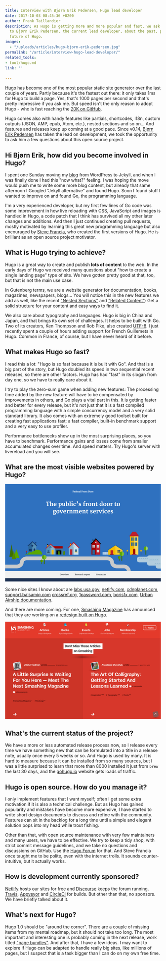 ```yaml
---
title: Interview with Bjørn Erik Pedersen, Hugo lead developer
date: 2017-10-03 08:45:36 +0200
author: Frank Taillandier
description: As Hugo is getting more and more popular and fast, we ask a few questions
  to Bjørn Erik Pedersen, the current lead developer, about the past, present and
  future of Hugo.
images: 
  - "/uploads/articles/hugo-bjorn-erik-pedersen.jpg"
permalink: "/article/interview-hugo-lead-developer/"
related_tools:
- tool/hugo.md
link: ''

---
```

[Hugo](/tool/hugo/) has become one of the most popular static site generator over the last couple of years. Partly because it's the fastest out there: it only takes 1ms for Hugo to build a page. Yes, that's 1000 pages per second and that's pretty impressive if you ask me. But speed isn't the only reason to adopt Hugo - who is fast reaching the [20K on GitHub](https://github.com/gohugoio/hugo).

Hugo comes also with handy features like partials, shortcodes, i18n, custom outputs (JSON, AMP, epub, Atom, etc.), nested sections and so on… And features and releases keep up coming at a good pace. Since v0.14, [Bjørn Erik Pedersen](https://github.com/bep) has taken the lead on development, we took the opportunity to ask him a few questions about this open source project.


## Hi Bjørn Erik, how did you become involved in Hugo?

I spent one Sunday moving my [blog](http://bepsays.com/en/) from WordPress to Jekyll, and when I was finally done I had this "now what?" feeling. I was hoping the move would push me to write some more blog content, but already that same afternoon I Googled "Jekyll alternative" and found Hugo. Soon I found stuff I wanted to improve on and found Go, the programming language.

I'm a very experienced developer, but my first few lines of Go code was some improvement in how live reloading with CSS, JavaScript and images is handled in Hugo, a code patch that I think has survived all my other later changes and additions. And then I just continued creating pull requests, mostly motivated by learning this great new programming language but also encouraged by [Steve Francia](https://stevefrancia.com/), who created the first versions of Hugo. He is brilliant as an open source project motivator.

## What is Hugo trying to achieve?

Hugo is a great way to create and publish **lots of content** to the web. In the early days of Hugo we received many questions about "how to create a single landing page" type of site. We have gotten pretty good at that, too, but that is not the main use case.

In Gutenberg terms, we are a website generator for documentation, books, magazines, newspapers, blogs… You will notice this in the new features we add as well, like the recent ["Nested Sections"](https://github.com/gohugoio/hugo/releases/tag/v0.22) and ["Related Content"](https://github.com/gohugoio/hugo/releases/tag/v0.27): Get a solid structure for your content and easy ways to find it.

We also care about typography and languages. Hugo is big in China and Japan, and that brings its own set of challenges. It helps to be built with Go. Two of its creators, Ken Thompson and Rob Pike, also created [UTF-8](https://en.wikipedia.org/wiki/UTF-8). I just recently spent a couple of hours adding support for French Guillemets in Hugo. Common in France, of course, but I have never heard of it before.

## What makes Hugo so fast?

I read this a lot: "Hugo is so fast because it is built with Go". And that is a big part of the story, but Hugo doubled its speed in two sequential recent releases, so there are other factors. Hugo has had "fast" in its slogan from day one, so we have to really care about it.

I try to play the zero-sum game when adding new features: The processing time added by the new feature will have to be compensated by improvements in others, and Go plays a vital part in this. It is getting faster and better for every release, but it's not just that it is a fast compiled programming language with a simple concurrency model and a very solid standard library. It also comes with an extremely good toolset built for creating fast applications fast; a fast compiler, built-in benchmark support and a very easy to use profiler.

Performance bottlenecks show up in the most surprising places, so you have to benchmark. Performance gains and losses come from smaller accumulated changes over time. And speed matters. Try Hugo's server with livereload and you will see.

## What are the most visible websites powered by Hugo?

[![Federal Front Door](/uploads/showcase-labs-us-gov-hugo.jpg)](/showcase/labs-us-gov-hugo/)

Some nice sites I know about are [labs.usa.gov](https://labs.usa.gov/), [netlify.com](https://www.netlify.com), [cdnplanet.com](https://www.cdnplanet.com/), [support.balsamiq.com](https://support.balsamiq.com/) [crossref.org](https://www.crossref.org/), [1password.com](https://1password.com/), [borisfx.com](http://borisfx.com/), [Urban Airship documentation](https://docs.urbanairship.com/).

And there are more coming. For one, [Smashing Magazine](https://www.smashingmagazine.com) has announced that they are working on a [redesign built on Hugo](https://next.smashingmagazine.com).

[![Showcase: Samashing Magazine](/uploads/screenshot-smashing-mag-hugo.jpg)](/showcase/smashing-magazine/)

## What's the current status of the project?

We have a more or less automated release process now, so I release every time we have something new that can be formulated into a title in a release note, usually once every 5 weeks or so. And Hugo is used by many. It is hard to measure because it can be installed from so many sources, but I was a little surprised to learn that more than 8000 installed it just from `brew` the last 30 days, and the [gohugo.io](https://gohugo.io/) website gets loads of traffic.

## Hugo is open source. How do you manage it?

I only implement features that I want myself; often I get some extra motivation if it is also a technical challenge. But as Hugo has gained popularity and mistakes have become more expensive, I have started to write short design documents to discuss and refine with the community. Features can sit in the backlog for a long time until a simple and elegant solution pops into my head while trout fishing.

Other than that, with open source maintenance with very few maintainers and many users, we have to be effective. We try to keep a tidy shop, with strict commit message guidelines, and we take no questions and discussions on GitHub. Use the [Hugo Forum](https://discourse.gohugo.io/) for that. And Steve Francia once taught me to be polite, even with the internet trolls. It sounds counter-intuitive, but it actually works.

## How is development currently sponsored?

[Netlify](netlify.com) hosts our sites for free and [Discourse](https://www.discourse.org/) keeps the forum running. [Travis](https://travis-ci.org/), [Appveyor](https://www.appveyor.com/) and [CircleCI](https://circleci.com/) for builds. But other than that, no sponsors. We have briefly talked about it.

## What's next for Hugo?

Hugo 1.0 should be "around the corner". There are a couple of missing items from my mental roadmap, but it should not take too long. The most important and interesting one is probably coming in the next release, work titled ["page bundles"](https://github.com/gohugoio/hugo/issues/3651). And after that, I have a few ideas. I may want to explore if Hugo can be adapted to handle really big sites, like millions of pages, but I suspect that is a task bigger than I can do on my own free time.
